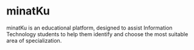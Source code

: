 # minatKu
minatKu is an educational platform, designed to assist Information Technology students to help them identify and choose the most suitable area of specialization.

